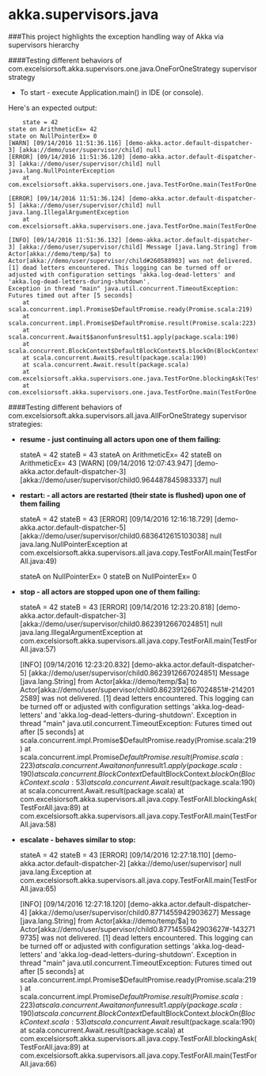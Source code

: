 # akka.supervisors.java

###This project highlights the exception handling way of Akka via supervisors hierarchy

####Testing different behaviors of com.excelsiorsoft.akka.supervisors.one.java.OneForOneStrategy supervisor strategy

- To start - execute Application.main() in IDE (or console).

Here's an expected output:

		state = 42
	state on ArithmeticEx= 42
	state on NullPointerEx= 0
	[WARN] [09/14/2016 11:51:36.116] [demo-akka.actor.default-dispatcher-3] [akka://demo/user/supervisor/child] null
	[ERROR] [09/14/2016 11:51:36.120] [demo-akka.actor.default-dispatcher-3] [akka://demo/user/supervisor/child] null
	java.lang.NullPointerException
		at com.excelsiorsoft.akka.supervisors.one.java.TestForOne.main(TestForOne.java:35)
	
	[ERROR] [09/14/2016 11:51:36.124] [demo-akka.actor.default-dispatcher-5] [akka://demo/user/supervisor/child] null
	java.lang.IllegalArgumentException
		at com.excelsiorsoft.akka.supervisors.one.java.TestForOne.main(TestForOne.java:42)
	
	[INFO] [09/14/2016 11:51:36.132] [demo-akka.actor.default-dispatcher-3] [akka://demo/user/supervisor/child] Message [java.lang.String] from Actor[akka://demo/temp/$a] to Actor[akka://demo/user/supervisor/child#260588983] was not delivered. [1] dead letters encountered. This logging can be turned off or adjusted with configuration settings 'akka.log-dead-letters' and 'akka.log-dead-letters-during-shutdown'.
	Exception in thread "main" java.util.concurrent.TimeoutException: Futures timed out after [5 seconds]
		at scala.concurrent.impl.Promise$DefaultPromise.ready(Promise.scala:219)
		at scala.concurrent.impl.Promise$DefaultPromise.result(Promise.scala:223)
		at scala.concurrent.Await$$anonfun$result$1.apply(package.scala:190)
		at scala.concurrent.BlockContext$DefaultBlockContext$.blockOn(BlockContext.scala:53)
		at scala.concurrent.Await$.result(package.scala:190)
		at scala.concurrent.Await.result(package.scala)
		at com.excelsiorsoft.akka.supervisors.one.java.TestForOne.blockingAsk(TestForOne.java:62)
		at com.excelsiorsoft.akka.supervisors.one.java.TestForOne.main(TestForOne.java:43)

####Testing different behaviors of com.excelsiorsoft.akka.supervisors.all.java.AllForOneStrategy supervisor strategies:

- **resume - just continuing all actors upon one of them failing:**

	stateA = 42
	stateB = 43
	stateA on ArithmeticEx= 42
	stateB on ArithmeticEx= 43
	[WARN] [09/14/2016 12:07:43.947] [demo-akka.actor.default-dispatcher-3] [akka://demo/user/supervisor/child0.964487845983337] null

- **restart: - all actors are restarted (their state is flushed) upon one of them failing**

	stateA = 42
	stateB = 43
	[ERROR] [09/14/2016 12:16:18.729] [demo-akka.actor.default-dispatcher-5] [akka://demo/user/supervisor/child0.6836412615103038] null
	java.lang.NullPointerException
		at com.excelsiorsoft.akka.supervisors.all.java.copy.TestForAll.main(TestForAll.java:49)
	
	stateA on NullPointerEx= 0
	stateB on NullPointerEx= 0

- **stop - all actors are stopped upon one of them failing:**

	stateA = 42
	stateB = 43
	[ERROR] [09/14/2016 12:23:20.818] [demo-akka.actor.default-dispatcher-3] [akka://demo/user/supervisor/child0.8623912667024851] null
	java.lang.IllegalArgumentException
		at com.excelsiorsoft.akka.supervisors.all.java.copy.TestForAll.main(TestForAll.java:57)
	
	[INFO] [09/14/2016 12:23:20.832] [demo-akka.actor.default-dispatcher-5] [akka://demo/user/supervisor/child0.8623912667024851] Message [java.lang.String] from Actor[akka://demo/temp/$a] to Actor[akka://demo/user/supervisor/child0.8623912667024851#-2142012589] was not delivered. [1] dead letters encountered. This logging can be turned off or adjusted with configuration settings 'akka.log-dead-letters' and 'akka.log-dead-letters-during-shutdown'.
	Exception in thread "main" java.util.concurrent.TimeoutException: Futures timed out after [5 seconds]
		at scala.concurrent.impl.Promise$DefaultPromise.ready(Promise.scala:219)
		at scala.concurrent.impl.Promise$DefaultPromise.result(Promise.scala:223)
		at scala.concurrent.Await$$anonfun$result$1.apply(package.scala:190)
		at scala.concurrent.BlockContext$DefaultBlockContext$.blockOn(BlockContext.scala:53)
		at scala.concurrent.Await$.result(package.scala:190)
		at scala.concurrent.Await.result(package.scala)
		at com.excelsiorsoft.akka.supervisors.all.java.copy.TestForAll.blockingAsk(TestForAll.java:89)
		at com.excelsiorsoft.akka.supervisors.all.java.copy.TestForAll.main(TestForAll.java:58)

- **escalate - behaves similar to stop:**

	stateA = 42
	stateB = 43
	[ERROR] [09/14/2016 12:27:18.110] [demo-akka.actor.default-dispatcher-2] [akka://demo/user/supervisor] null
	java.lang.Exception
		at com.excelsiorsoft.akka.supervisors.all.java.copy.TestForAll.main(TestForAll.java:65)
	
	[INFO] [09/14/2016 12:27:18.120] [demo-akka.actor.default-dispatcher-4] [akka://demo/user/supervisor/child0.8771455942903627] Message [java.lang.String] from Actor[akka://demo/temp/$a] to Actor[akka://demo/user/supervisor/child0.8771455942903627#-1432719735] was not delivered. [1] dead letters encountered. This logging can be turned off or adjusted with configuration settings 'akka.log-dead-letters' and 'akka.log-dead-letters-during-shutdown'.
	Exception in thread "main" java.util.concurrent.TimeoutException: Futures timed out after [5 seconds]
		at scala.concurrent.impl.Promise$DefaultPromise.ready(Promise.scala:219)
		at scala.concurrent.impl.Promise$DefaultPromise.result(Promise.scala:223)
		at scala.concurrent.Await$$anonfun$result$1.apply(package.scala:190)
		at scala.concurrent.BlockContext$DefaultBlockContext$.blockOn(BlockContext.scala:53)
		at scala.concurrent.Await$.result(package.scala:190)
		at scala.concurrent.Await.result(package.scala)
		at com.excelsiorsoft.akka.supervisors.all.java.copy.TestForAll.blockingAsk(TestForAll.java:89)
		at com.excelsiorsoft.akka.supervisors.all.java.copy.TestForAll.main(TestForAll.java:66)
